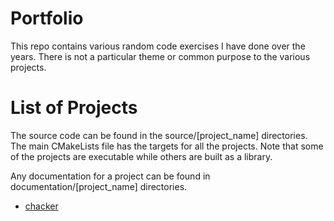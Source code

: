 # Portfolio
This repo contains various random code exercises I have done over the years. 
There is not a particular theme or common purpose to the various projects.

# List of Projects
The source code can be found in the source/[project_name] directories.
The main CMakeLists file has the targets for all the projects.
Note that some of the projects are executable while others are built as a library.

Any documentation for a project can be found in documentation/[project_name] directories.

* [chacker](source/checkers/checkers.md)
